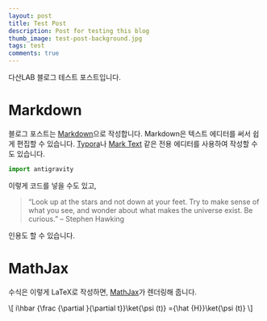 ```yaml
---
layout: post
title: Test Post
description: Post for testing this blog
thumb_image: test-post-background.jpg
tags: test
comments: true
---
```


다산LAB 블로그 테스트 포스트입니다.

# Markdown

블로그 포스트는 [Markdown](https://daringfireball.net/projects/markdown/syntax)으로 작성합니다. Markdown은 텍스트 에디터를 써서 쉽게 편집할 수 있습니다. [Typora](https://typora.io/)나 [Mark Text](https://marktext.app/) 같은 전용 에디터를 사용하여 작성할 수도 있습니다.

```python
import antigravity
```

이렇게 코드를 넣을 수도 있고,

> “Look up at the stars and not down at your feet. Try to make sense of what you see, and wonder about what makes the universe exist. Be curious.” – Stephen Hawking

인용도 할 수 있습니다.

# MathJax

수식은 이렇게 LaTeX로 작성하면, [MathJax](https://www.mathjax.org/)가 렌더링해 줍니다.

\\[
i\hbar {\frac {\partial }{\partial t}}\ket{\psi (t)} ={\hat {H}}\ket{\psi (t)}
\\]
